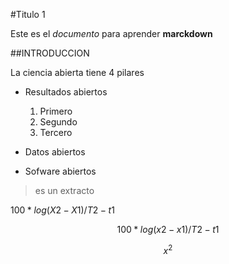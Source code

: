 #Titulo 1

Este es el *documento* para aprender **marckdown**

##INTRODUCCION

La ciencia abierta tiene 4 pilares

* Resultados abiertos
    1. Primero
    1. Segundo
    3. Tercero

* Datos abiertos

* Sofware abiertos

>es un extracto

$100*log(X2-X1)/T2-t1$

$$100*log(x2-x1)/T2-t1$$

$$x^2$$